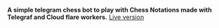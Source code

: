 **A simple telegram chess bot to play with Chess Notations made with Telegraf and Cloud flare workers.**
[Live version](https://t.me/ChessMovesBot)
